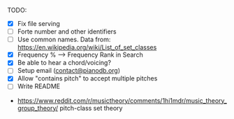 TODO:

- [x] Fix file serving
- [ ] Forte number and other identifiers
- [ ] Use common names. Data from: https://en.wikipedia.org/wiki/List_of_set_classes
- [x] Frequency % --> Frequency Rank in Search
- [x] Be able to hear a chord/voicing?
- [ ] Setup email (contact@pianodb.org)
- [x] Allow "contains pitch" to accept multiple pitches
- [ ] Write README

- https://www.reddit.com/r/musictheory/comments/1hi1mdr/music_theory_group_theory/
pitch-class set theory